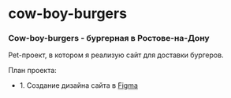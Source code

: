 # cow-boy-burgers

<h3>Cow-boy-burgers - бургерная в Ростове-на-Дону</h3>

<p>Pet-проект, в котором я реализую сайт для доставки бургеров.</p>

<p>План проекта:</p>
<ul>
<li>1. Создание дизайна сайта в <a href="https://www.figma.com/file/yNUc3prWxWe7CTOd78dUts/cow-boy-burgers?node-id=4%3A2&t=gzdAw3jFp1x3vOyP-0">Figma<a></li>





</ul>
